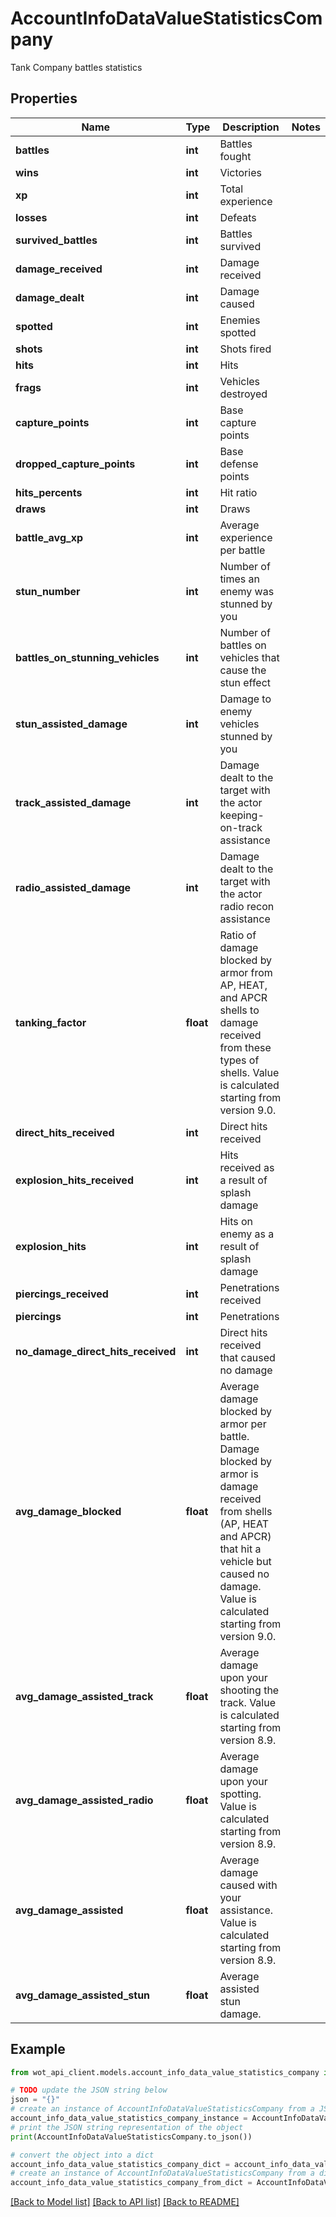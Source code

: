 # AccountInfoDataValueStatisticsCompany

Tank Company battles statistics

## Properties

Name | Type | Description | Notes
------------ | ------------- | ------------- | -------------
**battles** | **int** | Battles fought | 
**wins** | **int** | Victories | 
**xp** | **int** | Total experience | 
**losses** | **int** | Defeats | 
**survived_battles** | **int** | Battles survived | 
**damage_received** | **int** | Damage received | 
**damage_dealt** | **int** | Damage caused | 
**spotted** | **int** | Enemies spotted | 
**shots** | **int** | Shots fired | 
**hits** | **int** | Hits | 
**frags** | **int** | Vehicles destroyed | 
**capture_points** | **int** | Base capture points | 
**dropped_capture_points** | **int** | Base defense points | 
**hits_percents** | **int** | Hit ratio | 
**draws** | **int** | Draws | 
**battle_avg_xp** | **int** | Average experience per battle | 
**stun_number** | **int** | Number of times an enemy was stunned by you | 
**battles_on_stunning_vehicles** | **int** | Number of battles on vehicles that cause the stun effect | 
**stun_assisted_damage** | **int** | Damage to enemy vehicles stunned by you | 
**track_assisted_damage** | **int** | Damage dealt to the target with the actor keeping-on-track assistance | 
**radio_assisted_damage** | **int** | Damage dealt to the target with the actor radio recon assistance | 
**tanking_factor** | **float** | Ratio of damage blocked by armor from AP, HEAT, and APCR shells to damage received from these types of shells. Value is calculated starting from version 9.0. | 
**direct_hits_received** | **int** | Direct hits received | 
**explosion_hits_received** | **int** | Hits received as a result of splash damage | 
**explosion_hits** | **int** | Hits on enemy as a result of splash damage | 
**piercings_received** | **int** | Penetrations received | 
**piercings** | **int** | Penetrations | 
**no_damage_direct_hits_received** | **int** | Direct hits received that caused no damage | 
**avg_damage_blocked** | **float** | Average damage blocked by armor per battle. Damage blocked by armor is damage received from shells (AP, HEAT and APCR) that hit a vehicle but caused no damage. Value is calculated starting from version 9.0. | 
**avg_damage_assisted_track** | **float** | Average damage upon your shooting the track. Value is calculated starting from version 8.9. | 
**avg_damage_assisted_radio** | **float** | Average damage upon your spotting. Value is calculated starting from version 8.9. | 
**avg_damage_assisted** | **float** | Average damage caused with your assistance. Value is calculated starting from version 8.9. | 
**avg_damage_assisted_stun** | **float** | Average assisted stun damage. | 

## Example

```python
from wot_api_client.models.account_info_data_value_statistics_company import AccountInfoDataValueStatisticsCompany

# TODO update the JSON string below
json = "{}"
# create an instance of AccountInfoDataValueStatisticsCompany from a JSON string
account_info_data_value_statistics_company_instance = AccountInfoDataValueStatisticsCompany.from_json(json)
# print the JSON string representation of the object
print(AccountInfoDataValueStatisticsCompany.to_json())

# convert the object into a dict
account_info_data_value_statistics_company_dict = account_info_data_value_statistics_company_instance.to_dict()
# create an instance of AccountInfoDataValueStatisticsCompany from a dict
account_info_data_value_statistics_company_from_dict = AccountInfoDataValueStatisticsCompany.from_dict(account_info_data_value_statistics_company_dict)
```
[[Back to Model list]](../README.md#documentation-for-models) [[Back to API list]](../README.md#documentation-for-api-endpoints) [[Back to README]](../README.md)


